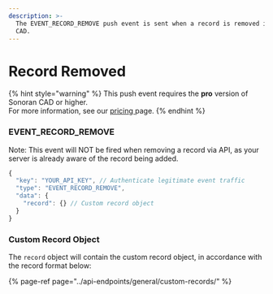 ```yaml
---
description: >-
  The EVENT_RECORD_REMOVE push event is sent when a record is removed in the
  CAD.
---
```


# Record Removed

{% hint style="warning" %}
This push event requires the **pro** version of Sonoran CAD or higher.  
For more information, see our [pricing ](../../../pricing/faq/)page.
{% endhint %}

### EVENT\_RECORD\_REMOVE

Note: This event will NOT be fired when removing a record via API, as your server is already aware of the record being added.

```javascript
{
  "key": "YOUR_API_KEY", // Authenticate legitimate event traffic
  "type": "EVENT_RECORD_REMOVE",
  "data": {
    "record": {} // Custom record object
  }
}
```

### Custom Record Object

The `record` object will contain the custom record object, in accordance with the record format below:

{% page-ref page="../api-endpoints/general/custom-records/" %}

